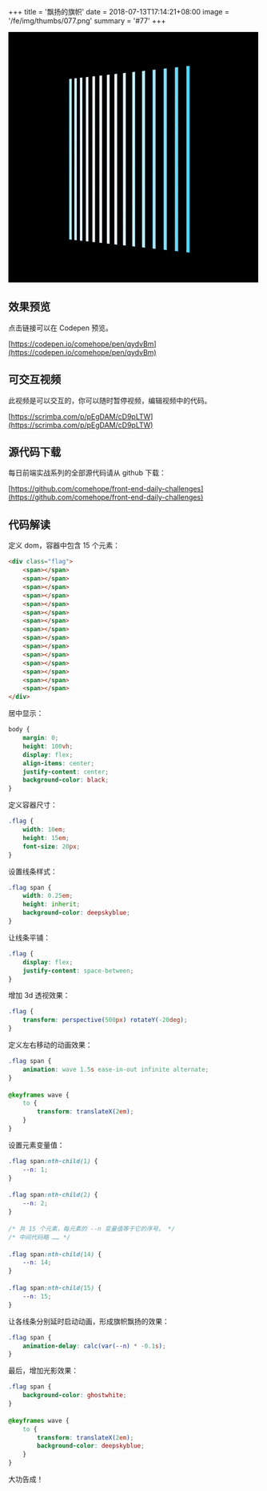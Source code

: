 +++
title = '飘扬的旗帜'
date = 2018-07-13T17:14:21+08:00
image = '/fe/img/thumbs/077.png'
summary = '#77'
+++

![](./work.gif)

## 效果预览

点击链接可以在 Codepen 预览。

[https://codepen.io/comehope/pen/qydvBm](https://codepen.io/comehope/pen/qydvBm)

## 可交互视频

此视频是可以交互的，你可以随时暂停视频，编辑视频中的代码。

[https://scrimba.com/p/pEgDAM/cD9pLTW](https://scrimba.com/p/pEgDAM/cD9pLTW)

## 源代码下载

每日前端实战系列的全部源代码请从 github 下载：

[https://github.com/comehope/front-end-daily-challenges](https://github.com/comehope/front-end-daily-challenges)

## 代码解读

定义 dom，容器中包含 15 个元素：
```html
<div class="flag">
    <span></span>
    <span></span>
    <span></span>
    <span></span>
    <span></span>
    <span></span>
    <span></span>
    <span></span>
    <span></span>
    <span></span>
    <span></span>
    <span></span>
    <span></span>
    <span></span>
    <span></span>
</div>
```

居中显示：
```css
body {
    margin: 0;
    height: 100vh;
    display: flex;
    align-items: center;
    justify-content: center;
    background-color: black;
}
```

定义容器尺寸：
```css
.flag {
    width: 10em;
    height: 15em;
    font-size: 20px;
}
```

设置线条样式：
```css
.flag span {
    width: 0.25em;
    height: inherit;
    background-color: deepskyblue;
}
```

让线条平铺：
```css
.flag {
    display: flex;
    justify-content: space-between;
}
```

增加 3d 透视效果：
```css
.flag {
    transform: perspective(500px) rotateY(-20deg);
}
```

定义左右移动的动画效果：
```css
.flag span {
    animation: wave 1.5s ease-in-out infinite alternate;
}

@keyframes wave {
    to {
        transform: translateX(2em);
    }
}
```

设置元素变量值：
```css
.flag span:nth-child(1) {
    --n: 1;
}

.flag span:nth-child(2) {
    --n: 2;
}

/* 共 15 个元素，每元素的 --n 变量值等于它的序号。 */
/* 中间代码略 …… */

.flag span:nth-child(14) {
    --n: 14;
}

.flag span:nth-child(15) {
    --n: 15;
}
```

让各线条分别延时启动动画，形成旗帜飘扬的效果：
```css
.flag span {
    animation-delay: calc(var(--n) * -0.1s);
}
```

最后，增加光影效果：
```css
.flag span {
    background-color: ghostwhite;
}

@keyframes wave {
    to {
        transform: translateX(2em);
        background-color: deepskyblue;
    }
}
```

大功告成！
